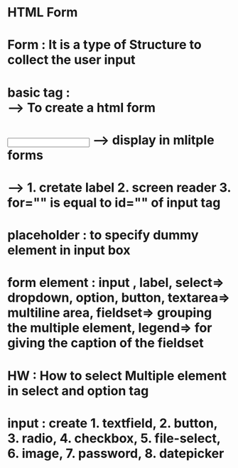 # HTML Form 
# Form : It is a type of Structure to collect the user input
# basic tag : <form>--> To create a html form
# <input> --> display in  mlitple forms
# <label> --> 1. cretate label 2. screen reader 3. for="" is equal to id="" of input tag 
# placeholder : to specify dummy element in input box
# form element : input , label, select=> dropdown, option, button, textarea=> multiline area, fieldset=> grouping the multiple element, legend=> for giving the caption of the fieldset
# HW : How to select Multiple element in select and option tag
# input : create 1. textfield, 2. button, 3. radio, 4. checkbox, 5. file-select, 6. image, 7. password, 8. datepicker